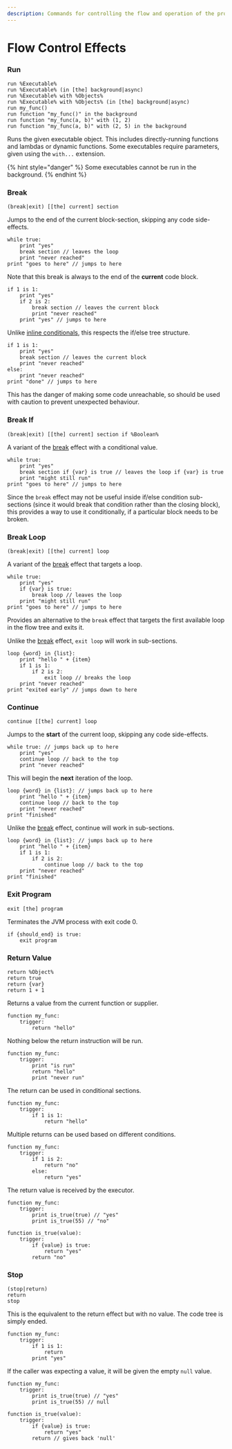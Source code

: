 ```yaml
---
description: Commands for controlling the flow and operation of the program.
---
```


# Flow Control Effects

### Run

```clike
run %Executable%
run %Executable% (in [the] background|async)
run %Executable% with %Objects%
run %Executable% with %Objects% (in [the] background|async)
run my_func()
run function "my_func()" in the background
run function "my_func(a, b)" with (1, 2)
run function "my_func(a, b)" with (2, 5) in the background
```

Runs the given executable object. This includes directly-running functions and lambdas or dynamic functions. Some executables require parameters, given using the `with...` extension.

{% hint style="danger" %}
Some executables cannot be run in the background.
{% endhint %}

### Break

```clike
(break|exit) [[the] current] section
```

Jumps to the end of the current block-section, skipping any code side-effects.

```clike
while true:
    print "yes"
    break section // leaves the loop
    print "never reached"
print "goes to here" // jumps to here
```

Note that this break is always to the end of the **current** code block.

```clike
if 1 is 1:
    print "yes"
    if 2 is 2:
        break section // leaves the current block
        print "never reached"
    print "yes" // jumps to here
```

Unlike [inline conditionals](../sections/conditional-if-else.md#special-behaviour), this respects the if/else tree structure.

```clike
if 1 is 1:
    print "yes"
    break section // leaves the current block
    print "never reached"
else:
    print "never reached"
print "done" // jumps to here
```

This has the danger of making some code unreachable, so should be used with caution to prevent unexpected behaviour.

### Break If

```clike
(break|exit) [[the] current] section if %Boolean%
```

A variant of the [break](flow-control-effects.md#break) effect with a conditional value.

```clike
while true:
    print "yes"
    break section if {var} is true // leaves the loop if {var} is true
    print "might still run"
print "goes to here" // jumps to here
```

Since the `break` effect may not be useful inside if/else condition sub-sections (since it would break that condition rather than the closing block), this provides a way to use it conditionally, if a particular block needs to be broken.

### Break Loop

```clike
(break|exit) [[the] current] loop
```

A variant of the [break](flow-control-effects.md#break) effect that targets a loop.

```clike
while true:
    print "yes"
    if {var} is true:
        break loop // leaves the loop
    print "might still run"
print "goes to here" // jumps to here
```

Provides an alternative to the `break` effect that targets the first available loop in the flow tree and exits it.

Unlike the [break](flow-control-effects.md#break) effect, `exit loop` will work in sub-sections.

```clike
loop {word} in {list}:
    print "hello " + {item}
    if 1 is 1:
        if 2 is 2:
            exit loop // breaks the loop
    print "never reached"
print "exited early" // jumps down to here
```

### Continue

```clike
continue [[the] current] loop
```

Jumps to the **start** of the current loop, skipping any code side-effects.

```clike
while true: // jumps back up to here
    print "yes"
    continue loop // back to the top
    print "never reached"
```

This will begin the **next** iteration of the loop.

```clike
loop {word} in {list}: // jumps back up to here
    print "hello " + {item}
    continue loop // back to the top
    print "never reached"
print "finished"
```

Unlike the [break](flow-control-effects.md#break) effect, continue will work in sub-sections.

```clike
loop {word} in {list}: // jumps back up to here
    print "hello " + {item}
    if 1 is 1:
        if 2 is 2:
            continue loop // back to the top
    print "never reached"
print "finished"
```

### Exit Program

```clike
exit [the] program
```

Terminates the JVM process with exit code 0.

```clike
if {should_end} is true:
    exit program
```

### Return Value

```clike
return %Object%
return true
return {var}
return 1 + 1
```

Returns a value from the current function or supplier.

```clike
function my_func:
    trigger:
        return "hello"
```

Nothing below the return instruction will be run.

```clike
function my_func:
    trigger:
        print "is run"
        return "hello"
        print "never run"
```

The return can be used in conditional sections.

```clike
function my_func:
    trigger:
        if 1 is 1:
            return "hello"
```

Multiple returns can be used based on different conditions.

```clike
function my_func:
    trigger:
        if 1 is 2:
            return "no"
        else:
            return "yes"
```

The return value is received by the executor.

```clike
function my_func:
    trigger:
        print is_true(true) // "yes"
        print is_true(55) // "no"

function is_true(value):
    trigger:
        if {value} is true:
            return "yes"
        return "no"
```

### Stop

```clike
(stop|return)
return
stop
```

This is the equivalent to the return effect but with no value. The code tree is simply ended.

```clike
function my_func:
    trigger:
        if 1 is 1:
            return
        print "yes"
```

If the caller was expecting a value, it will be given the empty `null` value.

```clike
function my_func:
    trigger:
        print is_true(true) // "yes"
        print is_true(55) // null

function is_true(value):
    trigger:
        if {value} is true:
            return "yes"
        return // gives back 'null'
```
